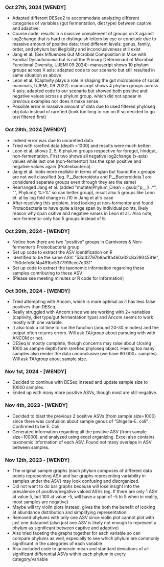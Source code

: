### Oct 27th, 2024 [WENDY]
- Adapted different DESeq2 to accommodate analyzing different categories of variables (gut fermentation, diet type) between captive and adaptive:
- Course code: results in a massive complement of groups on X against log2change that is hard to distinguish letters by eye or conclude due to massive amount of positive data; tried different levels: genus, family, order, and phylum but illegibility and inconclusiveness still exist
- Jang et al. (Sex Influences Gut Microbial Composition in Mice with Familial Dysautonomia but is not the Primary Determinant of Microbial Functional Diversity, UJEMI 09 2024): manuscript shows 10 phylum groups across X axis; adapted code to our scenario but still resulted in same situation as above
- Leon et al. (Captivity plays a role in shaping the gut microbiome of social mammals, UJEMI, 09 2022): manuscript shows 4 phylum groups across X axis; adapted code to our scenario but showed both positive and negative values across a phylum group, which did not appear in previous examples nor does it make sense
- Possible error in massive amount of data due to used filtered phyloseq obj data instead of rarefied (took too long to run on R so decided to go test filtered first)

### Oct 28th, 2024 [WENDY]
- Indeed error was due to unrarefied data
- Tried with rarefied data (depth =1000) and results were much better:
- Leon et al. shows 2, 5, 6 phylum groups respective for foregut, hindgut, non-fermentation. First two shows all negative log2change (x-axis) values while last one (non-fermentor) has the span positive and negative values again (Proteobacteria).
- Jang et al. looks more realistic in terms of span but found the x groups are not well classified (eg. P__Bacteroidota and P__Bacteroidota.1 are considered separate groups even through they are the same)
- Rearranged Jang et al. (added "mutate(Phylum_Clean = gsub("p__|\\..*", "", Phylum)) %>%” so can better group), result also 5 groups like Leon et. al by log fold change is /10 in Jang et al.’s case
- After resolving this problem, tried looking at non-fermentor and found Proteobacteria to have quite a large span by individual points, likely reason why span ositive and negative values in Leon et al.. Also note, non-fermentor only had 5 groups instead of 6.

### Oct 29th, 2024 - [WENDY]
- Notice how there are two “positive” groups in Carnivores & Non-fermenter’s Proteobacteria group
- Set up code to extract the ASV identification on R 
- Identified to be the same ASV: "53d42797b8ac1fa460a02c8a2904581e", "f50defe8cf4a491bc5377919cec7e331"
- Set up code to extract the taxonomic information regarding these samples contributing to these ASV
- (Please see meeting minutes or R code for information)

### Oct 30th, 2024 - [WENDY]
- Tried attempting with Ancom, which is more optimal as it has less false positives than DESeq.
- Really struggled with Ancom since we are working with 2+ variables (captivity, diet type/gut fermentation type) and Ancom seems to work mostly with one variable.
- It also took a lot time to run the function (around 20-30 minutes) and the output often returns errors. Will ask TA/group about pursuing with with ANCOM or not.
- DESeq is mostly complete, though concerns may raise about closing 1000 as sample depth form rarefied phyloseq object. Having too many samples also render the data unconclusive (we have 80 000+ samples). Will ask TA/group about sample size.

### Nov 1st, 2024 - [WENDY]
- Decided to continue with DESeq instead and update sample size to 10000 samples. 
- Ended up with many more positive ASVs, though most are still negative.

### Nov 4th, 2023 - [WENDY]
- Decided to blast the previous 2 positive ASVs (from sample size=1000) since there was confusion about sample genus of “Shigella-E. coli”. Confirmed to be E. Coli
- Generated information regarding all the positive ASV (from sample size=10000), and analyzed using excel organizing. Excel also contains taxonomic information of each ASV. Found not many overlaps in ASV between samples. 

### Nov 12th, 2023 - [WENDY]
- The original sample graphs (each phylum composes of different data points representing ASV and bar graphs representing variability in samples under the ASV) may look confusing and disorganized.
- Did not want to do bar graphs because will lose insight into the prevalence of positive/negative valued ASVs (eg. If there are only 1 ASV at value 5, but 100 at value -5, will have a span of -5 to 5 when in reality, most samples are negative)
- Maybe will try violin plots instead, gives the both the benefit of looking at abundance distribution and simplifying representation
- Removed phylums with only one ASV since violin plot cannot plot with just one datapoint (also just one ASV is likely not enough to represent a phylum as significant between captive and adaptive)
- Also tried faceting the graphs together for each variable so can compare phylums as well, especially to see which phylum are commonly significant in the categories of each variable
- Also included code to generate mean and standard deviations of all significant differential ASVs within each phylum in every category/variable

